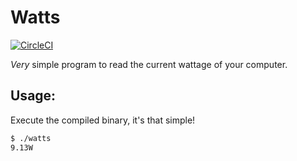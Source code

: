 # Watts

[![CircleCI](https://img.shields.io/circleci/project/github/realorangeone/watts.svg?style=flat-square)](https://circleci.com/gh/realorangeone/watts)

_Very_ simple program to read the current wattage of your computer.

## Usage:
Execute the compiled binary, it's that simple!

```bash
$ ./watts
9.13W
```
